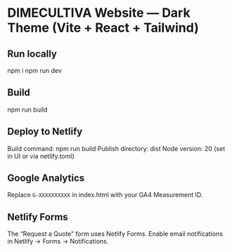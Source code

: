# DIMECULTIVA Website — Dark Theme (Vite + React + Tailwind)

## Run locally
npm i
npm run dev

## Build
npm run build

## Deploy to Netlify
Build command: npm run build
Publish directory: dist
Node version: 20 (set in UI or via netlify.toml)

## Google Analytics
Replace `G-XXXXXXXXXX` in index.html with your GA4 Measurement ID.

## Netlify Forms
The “Request a Quote” form uses Netlify Forms. Enable email notifications in Netlify → Forms → Notifications.
